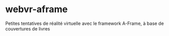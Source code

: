 # webvr-aframe
Petites tentatives de réalité virtuelle avec le framework A-Frame, à base de couvertures de livres
